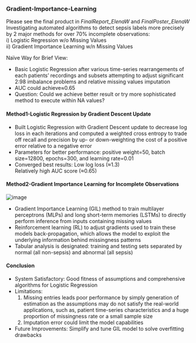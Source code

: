 ### Gradient-Importance-Learning
Please see the final product in *FinalReport_ElenaW* and *FinalPoster_ElenaW*
Investigating automated algorithms to detect sepsis labels more precisely by 2 major methods for over 70% incomplete observations: \
     i) Logistic Regression w/o Missing Values \
     ii) Gradient Importance Learning w/n Missing Values      

Naïve Way for Brief View:
* Basic Logistic Regression after various time-series rearrangements of each patients’ recordings and subsets attempting to adjust significant 2:98 imbalance problems and relative missing values imputation
* AUC could achieve≈0.65
* Question: Could we achieve better result or try more sophisticated method to execute within NA values?

#### Method1-Logistic Regression by Gradient Descent Update
* Built Logistic Regression with Gradient Descent update to decrease log loss in each iterations and computed a weighted cross entropy to trade off recall and precision by up- or down-weighting the cost of a positive error relative to a negative error
* Parameters for better performance: positive weight=50, batch size=12800, epochs=300, and learning rate=0.01
* Converged best results: 
  Low log loss (≈1.3) \
  Relatively high AUC score (≈0.65)

#### Method2-Gradient Importance Learning for Incomplete Observations
![image](https://user-images.githubusercontent.com/120523258/207774057-7aff10ea-a615-42bc-8006-9efad6507fd6.png)

* Gradient Importance Learning (GIL) method to train multilayer perceptrons (MLPs) and long short-term memories (LSTMs) to directly perform inference from inputs containing missing values
* Reinforcement learning (RL) to adjust gradients used to train these models back-propagation, which allows the model to exploit the underlying information behind missingness patterns
* Tabular analysis is designated: training and testing sets separated by normal (all non-sepsis) and abnormal (all sepsis)

#### Conclusion 
* System Satisfactory: Good fitness of assumptions and comprehensive algorithms for Logistic Regression
* Limitations: 
  1. Missing entries leads poor performance by simply generation of estimation as the assumptions may do not satisfy the real-world applications, such as, patient time-series characteristics and a huge proportion of missingness rate or a small sample size
  2. Imputation error could limit the model capabilities
* Future Improvements: Simplify and tune GIL model to solve overfitting drawbacks



